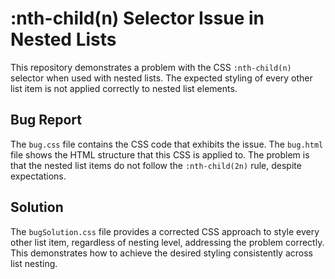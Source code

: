 # :nth-child(n) Selector Issue in Nested Lists

This repository demonstrates a problem with the CSS `:nth-child(n)` selector when used with nested lists. The expected styling of every other list item is not applied correctly to nested list elements.

## Bug Report

The `bug.css` file contains the CSS code that exhibits the issue.  The `bug.html` file shows the HTML structure that this CSS is applied to.  The problem is that the nested list items do not follow the `:nth-child(2n)` rule, despite expectations.

## Solution

The `bugSolution.css` file provides a corrected CSS approach to style every other list item, regardless of nesting level, addressing the problem correctly.  This demonstrates how to achieve the desired styling consistently across list nesting.